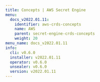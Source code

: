 ```yaml
---
title: Concepts | AWS Secret Engine
menu:
  docs_v2022.01.11:
    identifier: aws-crds-concepts
    name: AWS
    parent: secret-engine-crds-concepts
    weight: 20
menu_name: docs_v2022.01.11
info:
  cli: v0.6.0
  installer: v2022.01.11
  operator: v0.6.0
  unsealer: v0.6.0
  version: v2022.01.11
---
```



